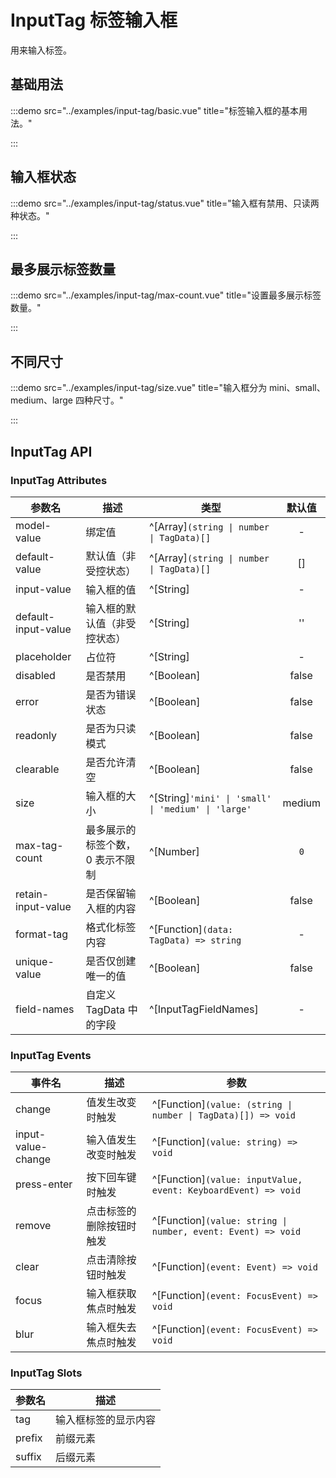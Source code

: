 # InputTag 标签输入框

用来输入标签。

## 基础用法

:::demo src="../examples/input-tag/basic.vue" title="标签输入框的基本用法。"

:::

## 输入框状态

:::demo src="../examples/input-tag/status.vue" title="输入框有禁用、只读两种状态。"

:::

## 最多展示标签数量

:::demo src="../examples/input-tag/max-count.vue" title="设置最多展示标签数量。"

:::

## 不同尺寸

:::demo src="../examples/input-tag/size.vue" title="输入框分为 mini、small、medium、large 四种尺寸。"

:::

## InputTag API

### InputTag Attributes

| 参数名 | 描述 | 类型 | 默认值 |
| ------ | ---- | ---- | :----: |
| model-value | 绑定值 | ^[Array]`(string \| number \| TagData)[]`| - |
| default-value | 默认值（非受控状态）| ^[Array]`(string \| number \| TagData)[]`| [] |
| input-value | 输入框的值 | ^[String] | - |
| default-input-value | 输入框的默认值（非受控状态）| ^[String] | '' |
| placeholder | 占位符 |^[String] | - |
| disabled | 是否禁用 | ^[Boolean] | false |
| error | 是否为错误状态 | ^[Boolean] | false |
| readonly | 是否为只读模式 | ^[Boolean] | false |
| clearable | 是否允许清空 | ^[Boolean] | false |
| size | 输入框的大小| ^[String]`'mini' \| 'small' \| 'medium' \| 'large'` | medium |
| max-tag-count | 最多展示的标签个数，0 表示不限制 | ^[Number] |`0`|
| retain-input-value | 是否保留输入框的内容 | ^[Boolean] | false |
| format-tag | 格式化标签内容 | ^[Function]`(data: TagData) => string` | - |
| unique-value | 是否仅创建唯一的值 | ^[Boolean] | false |
| field-names | 自定义 TagData 中的字段 |^[InputTagFieldNames] | - |

### InputTag Events

| 事件名 | 描述 | 参数 |
| ------ | ---- | ---- |
| change | 值发生改变时触发 | ^[Function]`(value: (string \| number \| TagData)[]) => void` |
| input-value-change | 输入值发生改变时触发 | ^[Function]`(value: string) => void` |
| press-enter | 按下回车键时触发 | ^[Function]`(value: inputValue, event: KeyboardEvent) => void` |
| remove | 点击标签的删除按钮时触发 | ^[Function]`(value: string \| number, event: Event) => void` |
| clear | 点击清除按钮时触发 | ^[Function]`(event: Event) => void` |
| focus | 输入框获取焦点时触发 | ^[Function]`(event: FocusEvent) => void` |
| blur | 输入框失去焦点时触发 | ^[Function]`(event: FocusEvent) => void` |

### InputTag Slots

| 参数名 | 描述 |
| ------ | ---- |
| tag | 输入框标签的显示内容 |
| prefix | 前缀元素 |
| suffix | 后缀元素 |
